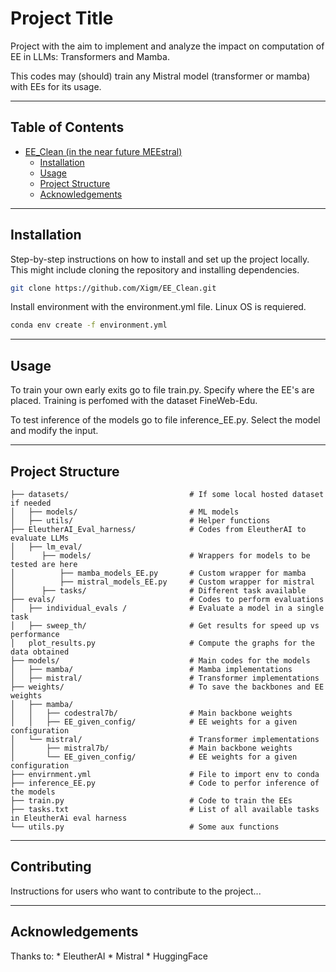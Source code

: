 # Project Title

Project with the aim to implement and analyze the impact on computation of EE in LLMs: Transformers and Mamba.

This codes may (should) train any Mistral model (transformer or mamba) with EEs for its usage.

---

## Table of Contents
- [EE_Clean (in the near future MEEstral)](#project-title)
    - [Installation](#installation)
    - [Usage](#usage)
    <!-- - [Features](#features) -->
    - [Project Structure](#project-structure)
    - [Acknowledgements](#acknowledgements)

---

## Installation
Step-by-step instructions on how to install and set up the project locally. This might include cloning the repository and installing dependencies.

```bash
git clone https://github.com/Xigm/EE_Clean.git
```

Install environment with the environment.yml file. Linux OS is requiered.

```bash
conda env create -f environment.yml
```


---

## Usage

To train your own early exits go to file train.py. Specify where the EE's are placed. Training is perfomed with the dataset FineWeb-Edu.

To test inference of the models go to file inference_EE.py. Select the model and modify the input.

---

<!-- ## Features
Highlight the main features of your project. What makes it special? This is a good place to bullet out the key functionality or purpose of the code.

- Feature 1
- Feature 2
- Feature 3

--- -->

## Project Structure


```
├── datasets/                           # If some local hosted dataset if needed
│   ├── models/                         # ML models
│   ├── utils/                          # Helper functions
├── EleutherAI_Eval_harness/            # Codes from EleutherAI to evaluate LLMs
│   ├── lm_eval/                        
│      ├── models/                      # Wrappers for models to be tested are here
│          ├── mamba_models_EE.py       # Custom wrapper for mamba 
│          ├── mistral_models_EE.py     # Custom wrapper for mistral
│      ├── tasks/                       # Different task available
├── evals/                              # Codes to perform evaluations
│   ├── individual_evals /              # Evaluate a model in a single task
│   ├── sweep_th/                       # Get results for speed up vs performance
│   plot_results.py                     # Compute the graphs for the data obtained
├── models/                             # Main codes for the models
│   ├── mamba/                          # Mamba implementations
│   ├── mistral/                        # Transformer implementations
├── weights/                            # To save the backbones and EE weights
│   ├── mamba/                           
│   │   ├── codestral7b/                # Main backbone weights
│   │   ├── EE_given_config/            # EE weights for a given configuration
│   └── mistral/                        # Transformer implementations
│       ├── mistral7b/                  # Main backbone weights
│       └── EE_given_config/            # EE weights for a given configuration
├── envirnment.yml                      # File to import env to conda
├── inference_EE.py                     # Code to perfor inference of the models
├── train.py                            # Code to train the EEs
├── tasks.txt                           # List of all available tasks in EleutherAi eval harness
└── utils.py                            # Some aux functions
```

---

## Contributing
Instructions for users who want to contribute to the project...

---

## Acknowledgements

Thanks to:
    * EleutherAI
    * Mistral
    * HuggingFace
